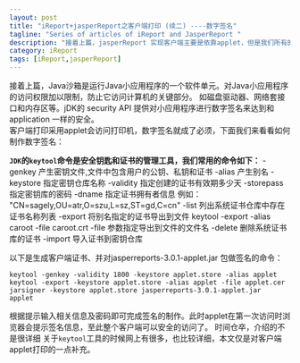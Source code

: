 ```yaml
---
layout: post
title: "iReport+jasperReport之客户端打印 (续二) ----数字签名"
tagline: "Series of articles of iReport and JasperReport "
description: "接着上篇，jasperReport 实现客户端主要是依靠applet，但是我们所有的操作不可能在applet中实现吧，这样也不算一个好的应用。"
category: iReport
tags: [iReport,jasperReport]
---
```


接着上篇，Java沙箱是运行Java小应用程序的一个软件单元。对Java小应用程序的访问权限加以限制，防止它访问计算机的关键部分。
如磁盘驱动器、网络套接口和内存区等。jDK的 security API 提供对小应用程序进行数字签名来达到和application 一样的安全。  
客户端打印采用applet会访问打印机，数字签名就成了必须，下面我们来看看如何制作数字签名：  
<!-- more -->
**`JDK`的`keytool`命令是安全钥匙和证书的管理工具，我们常用的命令如下：**
	-genkey      产生密钥文件,文件中包含用户的公钥、私钥和证书
	-alias          产生别名
	-keystore    指定密钥仓库名称
	-validity      指定创建的证书有效期多少天
	-storepass   指定密钥库的密码
	-dname       指定证书拥有者信息 例如：  "CN=sagely,OU=atr,O=szu,L=sz,ST=gd,C=cn"
	-list            列出系统证书仓库中存在证书名称列表
	-export      将别名指定的证书导出到文件  keytool -export -alias caroot -file caroot.crt
	-file           参数指定导出到文件的文件名
	-delete       删除系统证书库的证书
	-import      导入证书到密钥仓库   
	
以下是生成客户端证书、并对jasperreports-3.0.1-applet.jar  包做签名的命令：  
	
	
	keytool -genkey -validity 1800 -keystore applet.store -alias applet   
	keytool -export -keystore applet.store -alias applet -file applet.cer
	jarsigner -keystore applet.store jasperreports-3.0.1-applet.jar  applet  
	
根据提示输入相关信息及密码即可完成签名的制作。此时applet在第一次访问时浏览器会提示签名信息，至此整个客户端可以安全的访问了。
时间仓卒，介绍的不是很详细 关于`keytool`工具的时候网上有很多，也比较详细，本文仅是对客户端applet打印的一点补充。